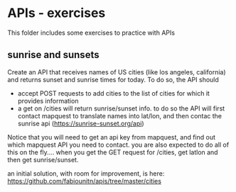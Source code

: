 # APIs - exercises

This folder includes some exercises to practice with APIs

## sunrise and sunsets

Create an API that receives names of US cities (like los angeles, california) and returns sunset and sunrise times for today.
To do so, the API should

- accept POST requests to add cities to the list of cities for which it provides information
- a get on /cities will return sunrise/sunset info. to do so the API will first contact mapquest to translate names into lat/lon, and then contac the sunrise api (https://sunrise-sunset.org/api) 

Notice that you will need to get an api key from mapquest, and find out which mapquest API you need to contact. you are also expected to do all of this on the fly.... when you get the GET request for /cities, get latlon and then get sunrise/sunset.

an initial solution, with room for improvement, is here: https://github.com/fabiounitn/apis/tree/master/cities



